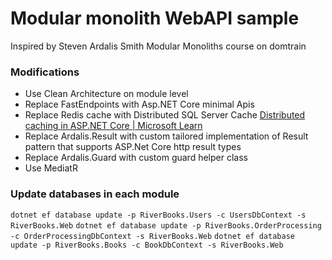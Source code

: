 
# Modular monolith WebAPI sample

Inspired by 
Steven Ardalis Smith 
Modular Monoliths course on domtrain

### Modifications

- Use Clean Architecture on module level
- Replace FastEndpoints with Asp.NET Core minimal Apis
- Replace Redis cache with Distributed SQL Server Cache [Distributed caching in ASP.NET Core | Microsoft Learn](https://learn.microsoft.com/en-us/aspnet/core/performance/caching/distributed?view=aspnetcore-8.0)
- Replace Ardalis.Result with custom tailored implementation of Result pattern that supports ASP.Net Core http result types
- Replace Ardalis.Guard with custom guard helper class
- Use MediatR


### Update databases in each module

`dotnet ef database update -p RiverBooks.Users -c UsersDbContext -s RiverBooks.Web`
`dotnet ef database update -p RiverBooks.OrderProcessing -c OrderProcessingDbContext -s RiverBooks.Web`
`dotnet ef database update -p RiverBooks.Books -c BookDbContext -s RiverBooks.Web`